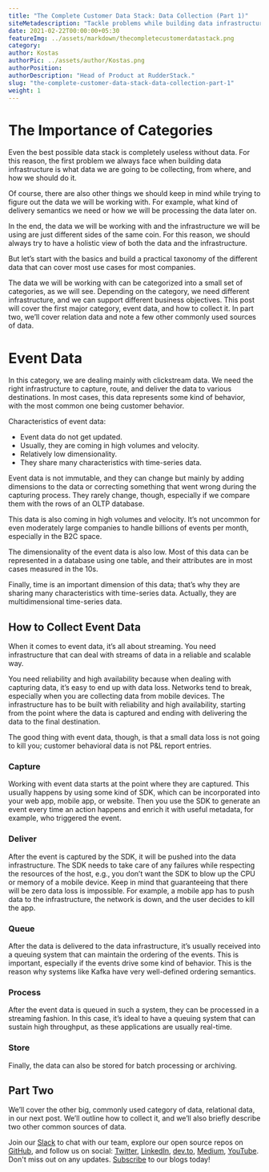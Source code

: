```yaml
---
title: "The Complete Customer Data Stack: Data Collection (Part 1)"
siteMetadescription: "Tackle problems while building data infrastructure for your organization - what data you are going collect, from where, and how to do it"
date: 2021-02-22T00:00:00+05:30
featureImg: ../assets/markdown/thecompletecustomerdatastack.png
category:
author: Kostas
authorPic: ../assets/author/Kostas.png
authorPosition:
authorDescription: "Head of Product at RudderStack."
slug: "the-complete-customer-data-stack-data-collection-part-1"
weight: 1
---
```


# The Importance of Categories

Even the best possible data stack is completely useless without data. For this reason, the first problem we always face when building data infrastructure is what data we are going to be collecting, from where, and how we should do it. 

Of course, there are also other things we should keep in mind while trying to figure out the data we will be working with. For example, what kind of delivery semantics we need or how we will be processing the data later on.

In the end, the data we will be working with and the infrastructure we will be using are just different sides of the same coin. For this reason, we should always try to have a holistic view of both the data and the infrastructure.

But let’s start with the basics and build a practical taxonomy of the different data that can cover most use cases for most companies.

The data we will be working with can be categorized into a small set of categories, as we will see. Depending on the category, we need different infrastructure, and we can support different business objectives. This post will cover the first major category, event data, and how to collect it. In part two, we’ll cover relation data and note a few other commonly used sources of data. 


# Event Data

In this category, we are dealing mainly with clickstream data. We need the right infrastructure to capture, route, and deliver the data to various destinations. In most cases, this data represents some kind of behavior, with the most common one being customer behavior. 

Characteristics of event data:



*   Event data do not get updated.
*   Usually, they are coming in high volumes and velocity.
*   Relatively low dimensionality.
*   They share many characteristics with time-series data.

Event data is not immutable, and they can change but mainly by adding dimensions to the data or correcting something that went wrong during the capturing process. They rarely change, though, especially if we compare them with the rows of an OLTP database. 

This data is also coming in high volumes and velocity. It’s not uncommon for even moderately large companies to handle billions of events per month, especially in the B2C space. 

The dimensionality of the event data is also low. Most of this data can be represented in a database using one table, and their attributes are in most cases measured in the 10s. 

Finally, time is an important dimension of this data; that’s why they are sharing many characteristics with time-series data. Actually, they are multidimensional time-series data. 


## How to Collect Event Data

When it comes to event data, it’s all about streaming. You need infrastructure that can deal with streams of data in a reliable and scalable way.

You need reliability and high availability because when dealing with capturing data, it’s easy to end up with data loss. Networks tend to break, especially when you are collecting data from mobile devices. The infrastructure has to be built with reliability and high availability, starting from the point where the data is captured and ending with delivering the data to the final destination.

The good thing with event data, though, is that a small data loss is not going to kill you; customer behavioral data is not P&L report entries.

### Capture
Working with event data starts at the point where they are captured. This usually happens by using some kind of SDK, which can be incorporated into your web app, mobile app, or website. Then you use the SDK to generate an event every time an action happens and enrich it with useful metadata, for example, who triggered the event. 

### Deliver
After the event is captured by the SDK, it will be pushed into the data infrastructure. The SDK needs to take care of any failures while respecting the resources of the host, e.g., you don’t want the SDK to blow up the CPU or memory of a mobile device. Keep in mind that guaranteeing that there will be zero data loss is impossible. For example, a mobile app has to push data to the infrastructure, the network is down, and the user decides to kill the app. 

### Queue
After the data is delivered to the data infrastructure, it’s usually received into a queuing system that can maintain the ordering of the events. This is important, especially if the events drive some kind of behavior. This is the reason why systems like Kafka have very well-defined ordering semantics. 

### Process
After the event data is queued in such a system, they can be processed in a streaming fashion. In this case, it’s ideal to have a queuing system that can sustain high throughput, as these applications are usually real-time. 

### Store
Finally, the data can also be stored for batch processing or archiving.  


## Part Two

We’ll cover the other big, commonly used category of data, relational data, in our next post. We’ll outline how to collect it, and we’ll also briefly describe two other common sources of data. 

Join our [Slack](https://resources.rudderstack.com/join-rudderstack-slack) to chat with our team, explore our open source repos on [GitHub](https://github.com/rudderlabs), and follow us on social: [Twitter](https://twitter.com/RudderStack), [LinkedIn](https://www.linkedin.com/company/rudderlabs/), [dev.to](https://dev.to/rudderstack), [Medium](https://rudderstack.medium.com/), [YouTube](https://www.youtube.com/channel/UCgV-B77bV_-LOmKYHw8jvBw). Don't miss out on any updates. [Subscribe](https://rudderstack.com/blog/) to our blogs today!
